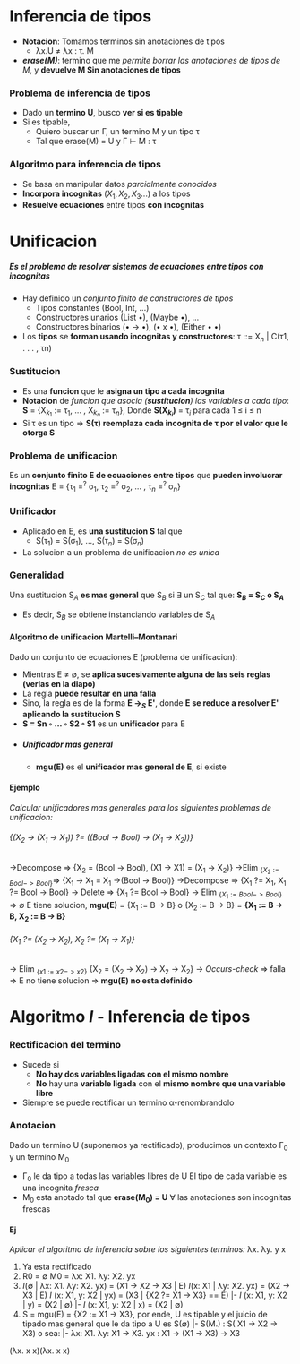 
# Inferencia de tipos
- **Notacion**: Tomamos terminos sin anotaciones de tipos
	- λx.U $\neq$ λx : τ. M
- ***erase(M)***: termino que me _permite borrar las anotaciones de tipos de M_, y **devuelve M Sin anotaciones de tipos**
### Problema de inferencia de tipos
- Dado un **termino U**, busco **ver si es tipable**
- Si es tipable,
	- Quiero buscar un Γ, un termino M y un tipo τ
	- Tal que erase(M) = U y Γ ⊢ M : τ
### Algoritmo para inferencia de tipos
- Se basa en manipular datos _parcialmente conocidos_
- **Incorpora incognitas** ($X_1, X_2, X_3...$) a los tipos
- **Resuelve ecuaciones** entre tipos **con incognitas**
# Unificacion
##### Es el problema de resolver sistemas de ecuaciones entre tipos con incognitas
- Hay definido un _conjunto finito de constructores de tipos_
	- Tipos constantes (Bool, Int, ...)
	- Constructores unarios (List •), (Maybe •), ...
	- Constructores binarios (• -> •), (• x •), (Either • •) 
- Los **tipos** se **forman usando incognitas y constructores**: τ ::= X$_n$ | C(τ1, . . . , τn)
### Sustitucion
- Es una **funcion** que le **asigna un tipo a cada incognita**
- **Notacion** de _funcion que asocia (**sustitucion**) las variables a cada tipo_:
  **S** = {X$_{k_1}$ := τ$_1$, ... , X$_{k_n}$ := τ$_n$}, Donde **S(X$_{k_i}$)** = τ$_i$ para cada 
  1 $\leq$ i $\leq$ n
- Si τ es un tipo => **S(τ) reemplaza cada incognita de τ por el valor que le otorga S**
### Problema de unificacion
Es un **conjunto finito E de ecuaciones entre tipos** que **pueden involucrar incognitas**
E = {τ$_1$ =$^?$ σ$_1$, τ$_2$ =$^?$ σ$_2$, ... , τ$_n$ =$^?$ σ$_n$}
### Unificador
- Aplicado en E, es **una sustitucion S** tal que
	- S(τ$_1$) = S(σ$_1$), ..., S(τ$_n$) = S(σ$_n$)
- La solucion a un problema de unificacion _no es unica_
### Generalidad
Una sustitucion S$_A$ **es mas general** que S$_B$ si $\exists$ un S$_C$ tal que:
**S$_B$ = S$_C$ o S$_A$**
- Es decir, S$_B$ se obtiene instanciando variables de S$_A$
#### Algoritmo de unificacion Martelli–Montanari
Dado un conjunto de ecuaciones E (problema de unificacion):
- Mientras  E $\neq$ ∅, se **aplica sucesivamente alguna de las seis reglas (verlas en la diapo)**
- La regla **puede resultar en una falla**
- Sino, la regla es de la forma **E →$_S$ E'**, donde **E se reduce a resolver E' aplicando la sustitucion S**
- **S = Sn ◦ ... ◦ S2 ◦ S1** es un **unificador** para E
- ##### Unificador mas general
	- **mgu(E)** es el **unificador mas general de E**, si existe
#### Ejemplo
_Calcular unificadores mas generales para los siguientes problemas de unificacion:_
###### {(X$_2$ → (X$_1$ → X$_1$)) ?= ((Bool → Bool) → (X$_1$ → X$_2$))}
->Decompose => {X$_2$ = (Bool → Bool), (X1 → X1) = (X$_1$ → X$_2$)}
->Elim $_{\{X_2 := Bool -> Bool\}}$=> {X$_1$ -> X$_1$ = X$_1$ ->(Bool -> Bool)}
->Decompose => {X$_1$ ?= X$_1$, X$_1$ ?= Bool -> Bool}
-> Delete => {X$_1$ ?= Bool -> Bool}
-> Elim $_{\{X_1 := Bool -> Bool\}}$ => ∅
E tiene solucion, **mgu(E)** = {X$_1$ := B -> B} o {X$_2$ := B -> B}
= **{X$_1$ := B -> B, X$_2$ := B -> B}** 

###### {X$_1$ ?= (X$_2$ → X$_2$), X$_2$ ?= (X$_1$ → X$_1$)}
-> Elim $_{\{x1 := x2 -> x2\}}$ {X$_2$ = (X$_2$ -> X$_2$) -> X$_2$ -> X$_2$}
-> _Occurs-check_ => falla => E no tiene solucion => **mgu(E) no esta definido**

# Algoritmo $I$ - Inferencia de tipos
### Rectificacion del termino
- Sucede si 
	- **No hay dos variables ligadas con el mismo nombre**
	- **No** hay una **variable ligada** con el **mismo nombre que una variable libre**
- Siempre se puede rectificar un termino α-renombrandolo
### Anotacion
Dado un termino U (suponemos ya rectificado), producimos un contexto Γ$_0$ y un termino M$_0$
- Γ$_0$ le da tipo a todas las variables libres de U
  El tipo de cada variable es una incognita _fresca_
- M$_0$ esta anotado tal que **erase(M$_0$) = U**
  $\forall$ las anotaciones son incognitas frescas
#### Ej
_Aplicar el algoritmo de inferencia sobre los siguientes terminos:_
λx. λy. y x
1) Ya esta rectificado
2) R0 = ∅
   M0 = λx: X1. λy: X2. yx
3) $I$(∅ | λx: X1. λy: X2. yx) = (X1 -> X2 -> X3 | E)
   $I$(x: X1 | λy: X2. yx) = (X2 -> X3 | E)
   $I$ (x: X1, y: X2 | yx) = (X3 | {X2 ?= X1 -> X3} == E)
   |- $I$ (x: X1, y: X2 | y) = (X2 | ∅)
   |- $I$ (x: X1, y: X2 | x) = (X2 | ∅)
4) S = mgu(E) = {X2 := X1 -> X3}, por ende, U es tipable
   y el juicio de tipado mas general que le da tipo a U es S(∅) |- S(M.) : S( X1 -> X2 -> X3) o sea: |- λx: X1. 
   λy: X1 -> X3. yx : X1 -> (X1 -> X3) -> X3

(λx. x x)(λx. x x)
